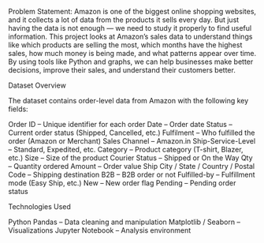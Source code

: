 Problem Statement:
Amazon is one of the biggest online shopping websites, and it collects a lot of data from the products it sells every day. But just having the data is not enough — we need to study it properly to find useful information. 
This project looks at Amazon’s sales data to understand things like which products are selling the most, which months have the highest sales, how much money is being made, and what patterns appear over time. 
By using tools like Python and graphs, we can help businesses make better decisions, improve their sales, and understand their customers better.

Dataset Overview

The dataset contains order-level data from Amazon with the following key fields:

Order ID – Unique identifier for each order
Date – Order date
Status – Current order status (Shipped, Cancelled, etc.)
Fulfilment – Who fulfilled the order (Amazon or Merchant)
Sales Channel – Amazon.in
Ship-Service-Level – Standard, Expedited, etc.
Category – Product category (T-shirt, Blazer, etc.)
Size – Size of the product
Courier Status – Shipped or On the Way
Qty – Quantity ordered
Amount – Order value
Ship City / State / Country / Postal Code – Shipping destination
B2B – B2B order or not
Fulfilled-by – Fulfillment mode (Easy Ship, etc.)
New – New order flag
Pending – Pending order status

Technologies Used

Python
Pandas – Data cleaning and manipulation
Matplotlib / Seaborn – Visualizations
Jupyter Notebook – Analysis environment
